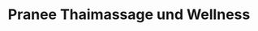 ---
title: "Pranee Thaimassage und Wellness"
url: /borna/pranee-thaimassage-und-wellness/
shop: Massage
---
